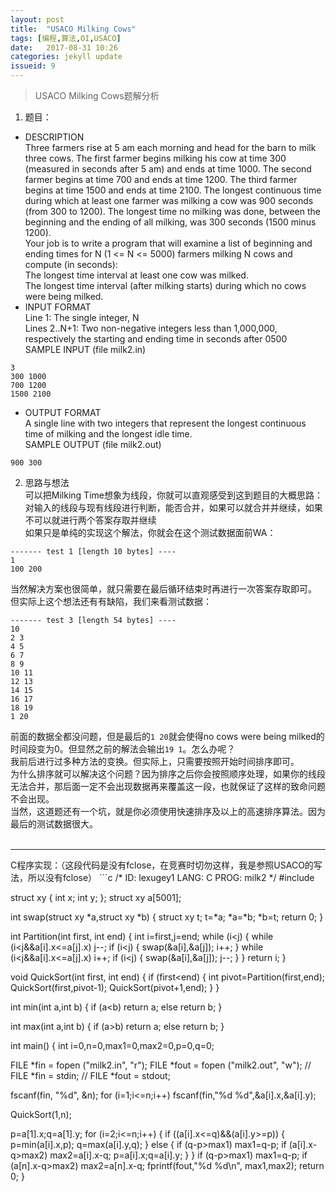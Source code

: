 ```yaml
---
layout: post
title:  "USACO Milking Cows"
tags: [编程,算法,OI,USACO]
date:   2017-08-31 10:26
categories: jekyll update
issueid: 9
---
```

> USACO Milking Cows题解分析

1. 题目：
- DESCRIPTION  
Three farmers rise at 5 am each morning and head for the barn to milk three cows. The first farmer begins milking his cow at time 300 (measured in seconds after 5 am) and ends at time 1000. The second farmer begins at time 700 and ends at time 1200. The third farmer begins at time 1500 and ends at time 2100. The longest continuous time during which at least one farmer was milking a cow was 900 seconds (from 300 to 1200). The longest time no milking was done, between the beginning and the ending of all milking, was 300 seconds (1500 minus 1200).  
Your job is to write a program that will examine a list of beginning and ending times for N (1 <= N <= 5000) farmers milking N cows and compute (in seconds):  
The longest time interval at least one cow was milked.  
The longest time interval (after milking starts) during which no cows were being milked.  
- INPUT FORMAT  
Line 1:	The single integer, N  
Lines 2..N+1:	Two non-negative integers less than 1,000,000, respectively the starting and ending time in seconds after 0500  
SAMPLE INPUT (file milk2.in)  
```
3  
300 1000  
700 1200  
1500 2100  
```
- OUTPUT FORMAT  
A single line with two integers that represent the longest continuous time of milking and the longest idle time.  
SAMPLE OUTPUT (file milk2.out)  
```
900 300
```

2. 思路与想法  
可以把Milking Time想象为线段，你就可以直观感受到这到题目的大概思路：  
对输入的线段与现有线段进行判断，能否合并，如果可以就合并并继续，如果不可以就进行两个答案存取并继续  
如果只是单纯的实现这个解法，你就会在这个测试数据面前WA：  
```
------- test 1 [length 10 bytes] ----
1
100 200
```
当然解决方案也很简单，就只需要在最后循环结束时再进行一次答案存取即可。  
但实际上这个想法还有有缺陷，我们来看测试数据：  
```
------- test 3 [length 54 bytes] ----
10
2 3
4 5
6 7
8 9
10 11
12 13
14 15
16 17
18 19
1 20
```
前面的数据全都没问题，但是最后的```1 20```就会使得no cows were being milked的时间段变为0。但显然之前的解法会输出```19 1```。怎么办呢？  
我前后进行过多种方法的变换。但实际上，只需要按照开始时间排序即可。  
为什么排序就可以解决这个问题？因为排序之后你会按照顺序处理，如果你的线段无法合并，那后面一定不会出现数据再来覆盖这一段，也就保证了这样的致命问题不会出现。  
当然，这道题还有一个坑，就是你必须使用快速排序及以上的高速排序算法。因为最后的测试数据很大。  
<br>
<hr>
C程序实现：（这段代码是没有fclose，在竞赛时切勿这样，我是参照USACO的写法，所以没有fclose）
```c
/*
ID: lexugey1
LANG: C
PROG: milk2
*/
#include <stdio.h>

struct xy {
  int x;
  int y;
};
struct xy a[5001];

int swap(struct xy *a,struct xy *b)
{
  struct xy t;
  t=*a;
  *a=*b;
  *b=t;
  return 0;
}

int Partition(int first, int end)
{
  int i=first,j=end;
  while (i<j)
  {
    while (i<j&&a[i].x<=a[j].x) j--;
    if (i<j)
    {
      swap(&a[i],&a[j]);
      i++;
    }
    while (i<j&&a[i].x<=a[j].x) i++;
    if (i<j)
    {
      swap(&a[i],&a[j]);
      j--;
    }
  }
  return i;
}

void QuickSort(int first, int end)
{
  if (first<end)
    {
      int pivot=Partition(first,end);
      QuickSort(first,pivot-1);
      QuickSort(pivot+1,end);
    }
}


int min(int a,int b)
{
  if (a<b) return a;
  else return b;
}

int max(int a,int b)
{
  if (a>b) return a;
  else return b;
}

int main()
{
  int i=0,n=0,max1=0,max2=0,p=0,q=0;

  FILE *fin  = fopen ("milk2.in", "r");
  FILE *fout = fopen ("milk2.out", "w");
  // FILE *fin  = stdin;
  // FILE *fout = stdout;

  fscanf(fin, "%d", &n);
  for (i=1;i<=n;i++)
    fscanf(fin,"%d %d",&a[i].x,&a[i].y);

  QuickSort(1,n);

  p=a[1].x;q=a[1].y;
  for (i=2;i<=n;i++)
  {
    if ((a[i].x<=q)&&(a[i].y>=p))
    {
      p=min(a[i].x,p);
      q=max(a[i].y,q);
    }
    else
    {
      if (q-p>max1) max1=q-p;
      if (a[i].x-q>max2) max2=a[i].x-q;
      p=a[i].x;q=a[i].y;
    }
  }
  if (q-p>max1) max1=q-p;
  if (a[n].x-q>max2) max2=a[n].x-q;
  fprintf(fout,"%d %d\n", max1,max2);
  return 0;
}
```
